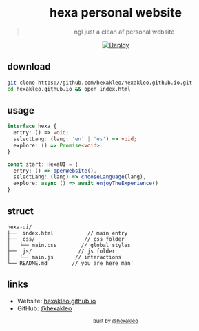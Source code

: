 <div align="center">
  
# hexa personal website

> ngl just a clean af personal website

[![Deploy](https://img.shields.io/github/deployments/hexakleo/hexakleo.github.io/github-pages?style=flat-square&label=deploy)](https://hexakleo.github.io)

</div>

## download

```bash
git clone https://github.com/hexakleo/hexakleo.github.io.git
cd hexakleo.github.io && open index.html
```

## usage

```typescript
interface hexa {
  entry: () => void;
  selectLang: (lang: 'en' | 'es') => void;
  explore: () => Promise<void>;
}

const start: HexaUI = {
  entry: () => openWebsite(),
  selectLang: (lang) => chooseLanguage(lang),
  explore: async () => await enjoyTheExperience()
}
```

## struct

```
hexa-ui/
├──  index.html           // main entry
├──  css/                // css folder
│   └── main.css        // global styles
├──  js/               // js folder
│   └── main.js       // interactions
└── README.md        // you are here man'
```

## links

- Website: [hexakleo.github.io](https://hexakleo.github.io)
- GitHub:  [@hexakleo](https://github.com/hexakleo)

<div align="center">
  <sub>built by <a href="https://github.com/hexakleo">@hexakleo</a></sub>
</div>
